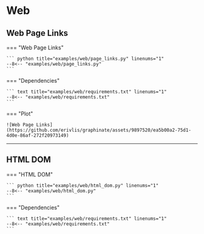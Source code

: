 # Web

## Web Page Links

=== "Web Page Links"

    ``` python title="examples/web/page_links.py" linenums="1"
    --8<-- "examples/web/page_links.py"
    ```

=== "Dependencies"

    ``` text title="examples/web/requirements.txt" linenums="1"
    --8<-- "examples/web/requirements.txt"
    ```

=== "Plot"

    ![Web Page Links](https://github.com/erivlis/graphinate/assets/9897520/ea5b00a2-75d1-4d0e-86af-272f20973149)

---

## HTML DOM

=== "HTML DOM"

    ``` python title="examples/web/html_dom.py" linenums="1"
    --8<-- "examples/web/html_dom.py"
    ```

=== "Dependencies"

    ``` text title="examples/web/requirements.txt" linenums="1"
    --8<-- "examples/web/requirements.txt"
    ```